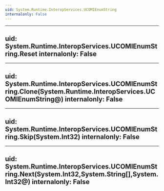 ```yaml
---
uid: System.Runtime.InteropServices.UCOMIEnumString
internalonly: False
---
```


---
uid: System.Runtime.InteropServices.UCOMIEnumString.Reset
internalonly: False
---

---
uid: System.Runtime.InteropServices.UCOMIEnumString.Clone(System.Runtime.InteropServices.UCOMIEnumString@)
internalonly: False
---

---
uid: System.Runtime.InteropServices.UCOMIEnumString.Skip(System.Int32)
internalonly: False
---

---
uid: System.Runtime.InteropServices.UCOMIEnumString.Next(System.Int32,System.String[],System.Int32@)
internalonly: False
---
